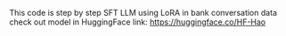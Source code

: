 This code is step by step SFT LLM using LoRA in bank conversation data
check out model in HuggingFace link: https://huggingface.co/HF-Hao
